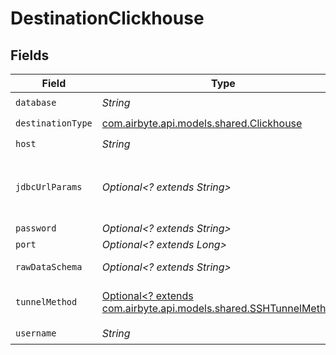 # DestinationClickhouse


## Fields

| Field                                                                                                                                                                                            | Type                                                                                                                                                                                             | Required                                                                                                                                                                                         | Description                                                                                                                                                                                      | Example                                                                                                                                                                                          |
| ------------------------------------------------------------------------------------------------------------------------------------------------------------------------------------------------ | ------------------------------------------------------------------------------------------------------------------------------------------------------------------------------------------------ | ------------------------------------------------------------------------------------------------------------------------------------------------------------------------------------------------ | ------------------------------------------------------------------------------------------------------------------------------------------------------------------------------------------------ | ------------------------------------------------------------------------------------------------------------------------------------------------------------------------------------------------ |
| `database`                                                                                                                                                                                       | *String*                                                                                                                                                                                         | :heavy_check_mark:                                                                                                                                                                               | Name of the database.                                                                                                                                                                            |                                                                                                                                                                                                  |
| `destinationType`                                                                                                                                                                                | [com.airbyte.api.models.shared.Clickhouse](../../models/shared/Clickhouse.md)                                                                                                                    | :heavy_check_mark:                                                                                                                                                                               | N/A                                                                                                                                                                                              |                                                                                                                                                                                                  |
| `host`                                                                                                                                                                                           | *String*                                                                                                                                                                                         | :heavy_check_mark:                                                                                                                                                                               | Hostname of the database.                                                                                                                                                                        |                                                                                                                                                                                                  |
| `jdbcUrlParams`                                                                                                                                                                                  | *Optional<? extends String>*                                                                                                                                                                     | :heavy_minus_sign:                                                                                                                                                                               | Additional properties to pass to the JDBC URL string when connecting to the database formatted as 'key=value' pairs separated by the symbol '&'. (example: key1=value1&key2=value2&key3=value3). |                                                                                                                                                                                                  |
| `password`                                                                                                                                                                                       | *Optional<? extends String>*                                                                                                                                                                     | :heavy_minus_sign:                                                                                                                                                                               | Password associated with the username.                                                                                                                                                           |                                                                                                                                                                                                  |
| `port`                                                                                                                                                                                           | *Optional<? extends Long>*                                                                                                                                                                       | :heavy_minus_sign:                                                                                                                                                                               | HTTP port of the database.                                                                                                                                                                       | 8123                                                                                                                                                                                             |
| `rawDataSchema`                                                                                                                                                                                  | *Optional<? extends String>*                                                                                                                                                                     | :heavy_minus_sign:                                                                                                                                                                               | The schema to write raw tables into (default: airbyte_internal)                                                                                                                                  |                                                                                                                                                                                                  |
| `tunnelMethod`                                                                                                                                                                                   | [Optional<? extends com.airbyte.api.models.shared.SSHTunnelMethod>](../../models/shared/SSHTunnelMethod.md)                                                                                      | :heavy_minus_sign:                                                                                                                                                                               | Whether to initiate an SSH tunnel before connecting to the database, and if so, which kind of authentication to use.                                                                             |                                                                                                                                                                                                  |
| `username`                                                                                                                                                                                       | *String*                                                                                                                                                                                         | :heavy_check_mark:                                                                                                                                                                               | Username to use to access the database.                                                                                                                                                          |                                                                                                                                                                                                  |